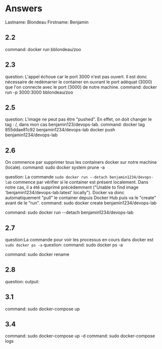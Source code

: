 # Answers

Lastname: Blondeau
Firstname: Benjamin

## 2.2
command: docker run bblondeau/zoo

## 2.3
question: L'appel échoue car le port 3000 n'est pas ouvert. Il est donc nécessaire de redémarrer le container en ouvrant le port adéquat (3000) que l'on connecte avec le port (3000) de notre machine.
command: docker run -p 3000:3000 bblondeau/zoo

## 2.5
question: L'image ne peut pas être "pushed". En effet, on doit changer le tag : <username>/<repositoryname>, dans mon cas benjamin123/devops-lab.
command: docker tag 855ddae81c92 benjamin1234/devops-lab
docker push benjamin1234/devops-lab

## 2.6
On commence par supprimer tous les containers docker sur notre machine (locale).
command: sudo docker system prune -a

question: La commande `sudo docker run --detach benjamin1234/devops-lab` commence par vérifier si le container est présent localement. Dans notre cas, il a été supprimé précédemment ("Unable to find image 'benjamin1234/devops-lab:latest' locally"). Docker va donc automatiquement "pull" le container depuis Docker Hub puis va le "create" avant de le "run".
command: sudo docker create benjamin1234/devops-lab

command: sudo docker run --detach benjamin1234/devops-lab


## 2.7
question:La commande pour voir les processus en cours dans docker est `sudo docker ps -a`
question: 
command: sudo docker ps -a

command: sudo docker rename

## 2.8
question:
output:

## 3.1
command: sudo docker-compose up

## 3.4
command: sudo docker-compose up -d
command: sudo docker-compose logs
